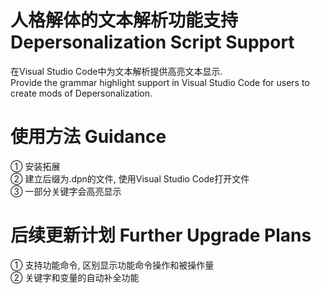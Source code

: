 # 人格解体的文本解析功能支持 Depersonalization Script Support
在Visual Studio Code中为文本解析提供高亮文本显示.  
Provide the grammar highlight support in Visual Studio Code for users to create mods of Depersonalization.
# 使用方法 Guidance
① 安装拓展  
② 建立后缀为.dpn的文件, 使用Visual Studio Code打开文件  
③ 一部分关键字会高亮显示
# 后续更新计划 Further Upgrade Plans
① 支持功能命令, 区别显示功能命令操作和被操作量  
② 关键字和变量的自动补全功能  
